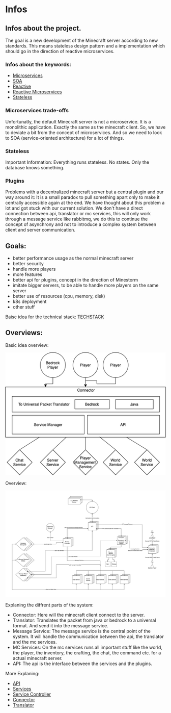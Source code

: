 # Infos
## Infos about the project.

The goal is a new development of the Minecraft server according to new standards. This means stateless design pattern and a implementation which should go in the direction of reactive microservices.

### Infos about the keywords:

- [Microservices](https://en.wikipedia.org/wiki/Microservices)
- [SOA](https://en.wikipedia.org/wiki/Service-oriented_architecture)
- [Reactive](https://en.wikipedia.org/wiki/Reactive_programming)
- [Reactive Microservices](https://www.lightbend.com/microservices/reactive-microservices-events-domain-driven-design-ddd)
- [Stateless](https://en.wikipedia.org/wiki/Service_statelessness_principle)

### Microservices trade-offs
Unfortunatly, the default Minecraft server is not a microservice. It is a monolithic application. Exactly the same as the minecraft client. So, we have to deviate a bit from the concept of microservices. And so we need to look to SOA (service-oriented architecture) for a lot of things.

### Stateless
Important Information: Everything runs stateless. No states. Only the database knows something.

### Plugins
Problems with a decentralized minecraft server but a central plugin and our way around it:
It is a small paradox to pull something apart only to make it centrally accessible again at the end. We have thought about this problem a lot and got stuck with our current solution. We don't have a direct connection between api, translator or mc services, this will only work through a message service like rabbitmq, we do this to continue the concept of asynchrony and not to introduce a complex system between client and server communication. 


## Goals:
+ better performance usage as the normal minecraft server
+ better security
+ handle more players
+ more features
+ better api for plugins, concept in the direction of Minestorm
+ imitate bigger servers, to be able to handle more players on the same server
+ better use of resources (cpu, memory, disk)
+ k8s deployment
+ other stuff


Baisc idea for the technical stack:
[TECHSTACK](./TECHSTACK.md)


## Overviews:
Basic idea overview:

![Idea as a diagram](images/idea.png)


Overview:

![Overview](images/overview.png)

Explaning the diffrent parts of the system:

- Connector: Here will the minecraft client connect to the server.
- Translator: Translates the packet from java or bedrock to a universal format. And send it into the message service.
- Message Service: The message service is the central point of the system. It will handle the communication between the api, the translator and the mc services.
- MC Services: On the mc services runs all important stuff like the world, the player, the inventory, the crafting, the chat, the command etc. for a actual minecraft server.
- API: The api is the interface between the services and the plugins.

More Explaning: 
- [API](./software-parts/api.md)
- [Services](./software-parts/services.md)
- [Service Controller](./software-parts/service-controller.md)
- [Connector](./software-parts/connector.md)
- [Translator](./software-parts/translator.md)
